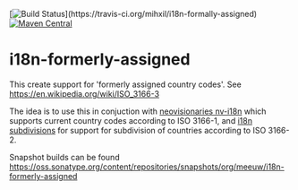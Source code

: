 [![Build Status](https://travis-ci.org/mihxil/i18n-formerly-assigned.svg?)](https://travis-ci.org/mihxil/i18n-formally-assigned)
[![Maven Central](https://img.shields.io/maven-central/v/org.meeuw/i18n-formerly-assigned.svg?label=Maven%20Central)](https://search.maven.org/search?q=g:%22org.meeuw%22)

# i18n-formerly-assigned

This create support for 'formerly assigned country codes'. See https://en.wikipedia.org/wiki/ISO_3166-3

The idea is to use this in conjuction with [neovisionaries nv-i18n](https://github.com/TakahikoKawasaki/nv-i18n) which supports current country codes according to ISO 3166-1, and [i18n subdivisions](https://github.com/tobias-/i18n-subdivisions) for support for subdivision of countries according to ISO 3166-2.




Snapshot builds can be found https://oss.sonatype.org/content/repositories/snapshots/org/meeuw/i18n-formerly-assigned
